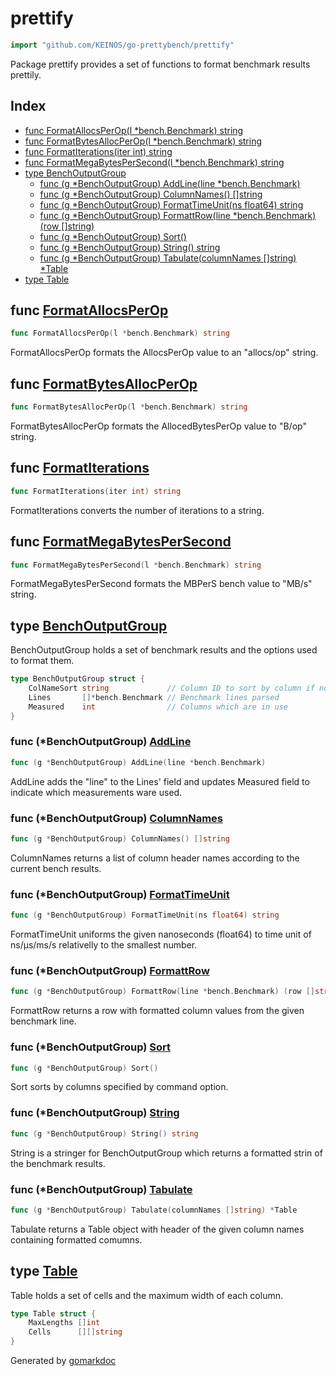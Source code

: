 <!-- Code generated by gomarkdoc. DO NOT EDIT -->

# prettify

```go
import "github.com/KEINOS/go-prettybench/prettify"
```

Package prettify provides a set of functions to format benchmark results prettily\.

## Index

- [func FormatAllocsPerOp(l *bench.Benchmark) string](<#func-formatallocsperop>)
- [func FormatBytesAllocPerOp(l *bench.Benchmark) string](<#func-formatbytesallocperop>)
- [func FormatIterations(iter int) string](<#func-formatiterations>)
- [func FormatMegaBytesPerSecond(l *bench.Benchmark) string](<#func-formatmegabytespersecond>)
- [type BenchOutputGroup](<#type-benchoutputgroup>)
  - [func (g *BenchOutputGroup) AddLine(line *bench.Benchmark)](<#func-benchoutputgroup-addline>)
  - [func (g *BenchOutputGroup) ColumnNames() []string](<#func-benchoutputgroup-columnnames>)
  - [func (g *BenchOutputGroup) FormatTimeUnit(ns float64) string](<#func-benchoutputgroup-formattimeunit>)
  - [func (g *BenchOutputGroup) FormattRow(line *bench.Benchmark) (row []string)](<#func-benchoutputgroup-formattrow>)
  - [func (g *BenchOutputGroup) Sort()](<#func-benchoutputgroup-sort>)
  - [func (g *BenchOutputGroup) String() string](<#func-benchoutputgroup-string>)
  - [func (g *BenchOutputGroup) Tabulate(columnNames []string) *Table](<#func-benchoutputgroup-tabulate>)
- [type Table](<#type-table>)


## func [FormatAllocsPerOp](<https://github.com/KEINOS/go-prettybench/blob/master/prettify/BenchOutputGroup.go#L244>)

```go
func FormatAllocsPerOp(l *bench.Benchmark) string
```

FormatAllocsPerOp formats the AllocsPerOp value to an "allocs/op" string\.

## func [FormatBytesAllocPerOp](<https://github.com/KEINOS/go-prettybench/blob/master/prettify/BenchOutputGroup.go#L253>)

```go
func FormatBytesAllocPerOp(l *bench.Benchmark) string
```

FormatBytesAllocPerOp formats the AllocedBytesPerOp value to "B/op" string\.

## func [FormatIterations](<https://github.com/KEINOS/go-prettybench/blob/master/prettify/BenchOutputGroup.go#L262>)

```go
func FormatIterations(iter int) string
```

FormatIterations converts the number of iterations to a string\.

## func [FormatMegaBytesPerSecond](<https://github.com/KEINOS/go-prettybench/blob/master/prettify/BenchOutputGroup.go#L267>)

```go
func FormatMegaBytesPerSecond(l *bench.Benchmark) string
```

FormatMegaBytesPerSecond formats the MBPerS bench value to "MB/s" string\.

## type [BenchOutputGroup](<https://github.com/KEINOS/go-prettybench/blob/master/prettify/BenchOutputGroup.go#L23-L27>)

BenchOutputGroup holds a set of benchmark results and the options used to format them\.

```go
type BenchOutputGroup struct {
    ColNameSort string             // Column ID to sort by column if not empty
    Lines       []*bench.Benchmark // Benchmark lines parsed
    Measured    int                // Columns which are in use
}
```

### func \(\*BenchOutputGroup\) [AddLine](<https://github.com/KEINOS/go-prettybench/blob/master/prettify/BenchOutputGroup.go#L41>)

```go
func (g *BenchOutputGroup) AddLine(line *bench.Benchmark)
```

AddLine adds the "line" to the Lines' field and updates Measured field to indicate which measurements ware used\.

### func \(\*BenchOutputGroup\) [ColumnNames](<https://github.com/KEINOS/go-prettybench/blob/master/prettify/BenchOutputGroup.go#L48>)

```go
func (g *BenchOutputGroup) ColumnNames() []string
```

ColumnNames returns a list of column header names according to the current bench results\.

### func \(\*BenchOutputGroup\) [FormatTimeUnit](<https://github.com/KEINOS/go-prettybench/blob/master/prettify/BenchOutputGroup.go#L218>)

```go
func (g *BenchOutputGroup) FormatTimeUnit(ns float64) string
```

FormatTimeUnit uniforms the given nanoseconds \(float64\) to time unit of ns/μs/ms/s relativelly to the smallest number\.

### func \(\*BenchOutputGroup\) [FormattRow](<https://github.com/KEINOS/go-prettybench/blob/master/prettify/BenchOutputGroup.go#L72>)

```go
func (g *BenchOutputGroup) FormattRow(line *bench.Benchmark) (row []string)
```

FormattRow returns a row with formatted column values from the given benchmark line\.

### func \(\*BenchOutputGroup\) [Sort](<https://github.com/KEINOS/go-prettybench/blob/master/prettify/BenchOutputGroup.go#L96>)

```go
func (g *BenchOutputGroup) Sort()
```

Sort sorts by columns specified by command option\.

### func \(\*BenchOutputGroup\) [String](<https://github.com/KEINOS/go-prettybench/blob/master/prettify/BenchOutputGroup.go#L139>)

```go
func (g *BenchOutputGroup) String() string
```

String is a stringer for BenchOutputGroup which returns a formatted strin of the benchmark results\.

### func \(\*BenchOutputGroup\) [Tabulate](<https://github.com/KEINOS/go-prettybench/blob/master/prettify/BenchOutputGroup.go#L183>)

```go
func (g *BenchOutputGroup) Tabulate(columnNames []string) *Table
```

Tabulate returns a Table object with header of the given column names containing formatted comumns\.

## type [Table](<https://github.com/KEINOS/go-prettybench/blob/master/prettify/BenchOutputGroup.go#L30-L33>)

Table holds a set of cells and the maximum width of each column\.

```go
type Table struct {
    MaxLengths []int
    Cells      [][]string
}
```



Generated by [gomarkdoc](<https://github.com/princjef/gomarkdoc>)
